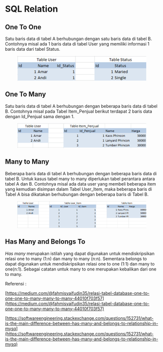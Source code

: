 # SQL Relation

## One To One

Satu baris data di tabel A berhubungan dengan satu baris data di tabel B. Contohnya misal ada 1 baris data di tabel User yang memiliki informasi 1 baris data dari tabel Status.

<figure><img src=".gitbook/assets/one to one (1).png" alt=""><figcaption></figcaption></figure>

## One To Many

Satu baris data di tabel A berhubungan dengan beberapa baris data di tabel B. Contohnya misal pada Tabel Item\_Penjual berikut terdapat 2 baris data dengan Id\_Penjual sama dengan 1.

<figure><img src=".gitbook/assets/one to many (1).png" alt=""><figcaption></figcaption></figure>

## Many to Many

Beberapa baris data di tabel A berhubungan dengan beberapa baris data di tabel B. Untuk kasus tabel many to many diperlukan tabel perantara antara tabel A dan B. Contohnya misal ada data user yang membeli beberapa item yang kemudian disimpan dalam Tabel User\_Item, maka beberapa baris di Tabel A bisa dikatakan berhubungan dengan beberapa baris di Tabel B.

<figure><img src=".gitbook/assets/many to many (1).png" alt=""><figcaption></figcaption></figure>

## Has Many and Belongs To

_Has many_ merupakan istilah yang dapat digunakan untuk mendiskripsikan relasi one to many (1:n) dan many to many (n:n). Sementara belongs to dapat digunakan untuk mendiskripsikan relasi one to one (1:1) dan many to one(n:1). Sebagai catatan untuk many to one merupakan kebalikan dari one to many.

Referensi :

[https://medium.com/@fahmisyaifudin35/relasi-tabel-database-one-to-one-one-to-many-many-to-many-44010f703f57](https://medium.com/@fahmisyaifudin35/relasi-tabel-database-one-to-one-one-to-many-many-to-many-44010f703f57)

[https://softwareengineering.stackexchange.com/questions/152731/what-is-the-main-difference-between-has-many-and-belongs-to-relationship-in-mysq](https://softwareengineering.stackexchange.com/questions/152731/what-is-the-main-difference-between-has-many-and-belongs-to-relationship-in-mysq)
